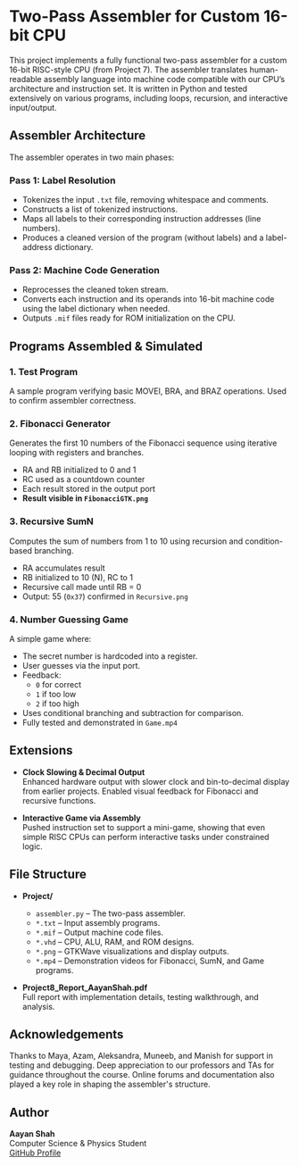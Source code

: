 # Two-Pass Assembler for Custom 16-bit CPU

This project implements a fully functional two-pass assembler for a custom 16-bit RISC-style CPU (from Project 7). The assembler translates human-readable assembly language into machine code compatible with our CPU’s architecture and instruction set. It is written in Python and tested extensively on various programs, including loops, recursion, and interactive input/output.

## Assembler Architecture

The assembler operates in two main phases:

### **Pass 1: Label Resolution**
- Tokenizes the input `.txt` file, removing whitespace and comments.
- Constructs a list of tokenized instructions.
- Maps all labels to their corresponding instruction addresses (line numbers).
- Produces a cleaned version of the program (without labels) and a label-address dictionary.

### **Pass 2: Machine Code Generation**
- Reprocesses the cleaned token stream.
- Converts each instruction and its operands into 16-bit machine code using the label dictionary when needed.
- Outputs `.mif` files ready for ROM initialization on the CPU.

## Programs Assembled & Simulated

### **1. Test Program**
A sample program verifying basic MOVEI, BRA, and BRAZ operations. Used to confirm assembler correctness.

### **2. Fibonacci Generator**
Generates the first 10 numbers of the Fibonacci sequence using iterative looping with registers and branches.  
- RA and RB initialized to 0 and 1  
- RC used as a countdown counter  
- Each result stored in the output port  
- **Result visible in `FibonacciGTK.png`**

### **3. Recursive SumN**
Computes the sum of numbers from 1 to 10 using recursion and condition-based branching.  
- RA accumulates result  
- RB initialized to 10 (N), RC to 1  
- Recursive call made until RB = 0  
- Output: 55 (`0x37`) confirmed in `Recursive.png`

### **4. Number Guessing Game**
A simple game where:
- The secret number is hardcoded into a register.
- User guesses via the input port.
- Feedback:
  - `0` for correct
  - `1` if too low
  - `2` if too high  
- Uses conditional branching and subtraction for comparison.  
- Fully tested and demonstrated in `Game.mp4`

## Extensions

- **Clock Slowing & Decimal Output**  
  Enhanced hardware output with slower clock and bin-to-decimal display from earlier projects. Enabled visual feedback for Fibonacci and recursive functions.

- **Interactive Game via Assembly**  
  Pushed instruction set to support a mini-game, showing that even simple RISC CPUs can perform interactive tasks under constrained logic.

## File Structure

- **Project/**
  - `assembler.py` – The two-pass assembler.
  - `*.txt` – Input assembly programs.
  - `*.mif` – Output machine code files.
  - `*.vhd` – CPU, ALU, RAM, and ROM designs.
  - `*.png` – GTKWave visualizations and display outputs.
  - `*.mp4` – Demonstration videos for Fibonacci, SumN, and Game programs.

- **Project8_Report_AayanShah.pdf**  
  Full report with implementation details, testing walkthrough, and analysis.

## Acknowledgements

Thanks to Maya, Azam, Aleksandra, Muneeb, and Manish for support in testing and debugging. Deep appreciation to our professors and TAs for guidance throughout the course. Online forums and documentation also played a key role in shaping the assembler's structure.

## Author

**Aayan Shah**  
Computer Science & Physics Student  
[GitHub Profile](https://github.com/aayans314)
